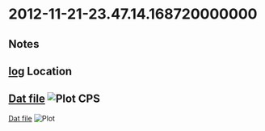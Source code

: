2012-11-21-23.47.14.168720000000
==========

Notes
-----

[log](log)
Location
---------
[Dat file](Location.dat)
![Plot](Location.png)
CPS
---------
[Dat file](CPS.dat)
![Plot](CPS.png)
